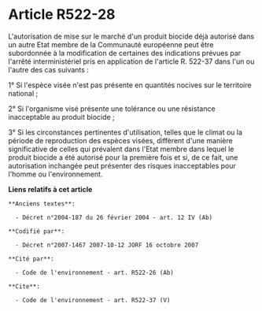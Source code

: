 # Article R522-28

L'autorisation de mise sur le marché d'un produit biocide déjà autorisé dans un autre Etat membre de la Communauté européenne
peut être subordonnée à la modification de certaines des indications prévues par l'arrêté interministériel pris en
application de l'article R. 522-37 dans l'un ou l'autre des cas suivants : 

1° Si l'espèce visée n'est pas présente en quantités nocives sur le territoire national ; 

2° Si l'organisme visé présente une tolérance ou une résistance inacceptable au produit biocide ; 

3° Si les circonstances pertinentes d'utilisation, telles que le climat ou la période de reproduction des espèces visées,
diffèrent d'une manière significative de celles qui prévalent dans l'Etat membre dans lequel le produit biocide a été
autorisé pour la première fois et si, de ce fait, une autorisation inchangée peut présenter des risques inacceptables pour
l'homme ou l'environnement.

**Liens relatifs à cet article**

	**Anciens textes**:

	  - Décret n°2004-187 du 26 février 2004 - art. 12 IV (Ab)

	**Codifié par**:

	  - Décret n°2007-1467 2007-10-12 JORF 16 octobre 2007

	**Cité par**:

	  - Code de l'environnement - art. R522-26 (Ab)

	**Cite**:

	  - Code de l'environnement - art. R522-37 (V)
